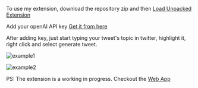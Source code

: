 To use my extension, download the repository zip and then [Load Unpacked Extension](https://www.instructables.com/How-to-Load-Unpacked-Extension-in-Chrome-Easy/)

Add your openAI API key [Get it from here](https://beta.openai.com/account/api-keys)

After adding key, just start typing your tweet's topic in twitter, highlight it, right click and select generate tweet.

![example1](https://user-images.githubusercontent.com/99090588/207825974-dbde34e8-de0d-4e73-8968-b4769991012a.png)


![example2](https://user-images.githubusercontent.com/99090588/207826014-e8800a9a-3201-4b28-a235-ce85a996cc24.JPG)


PS: The extension is a working in progress. Checkout the [Web App](https://ai-tweeter.up.railway.app/)
